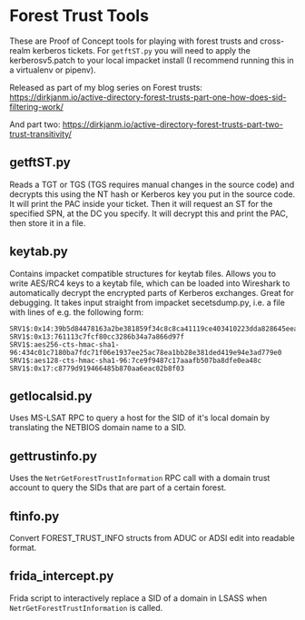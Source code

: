 # Forest Trust Tools

These are Proof of Concept tools for playing with forest trusts and cross-realm kerberos tickets.
For `getftST.py` you will need to apply the kerberosv5.patch to your local impacket install (I recommend running this in a virtualenv or pipenv).

Released as part of my blog series on Forest trusts: <https://dirkjanm.io/active-directory-forest-trusts-part-one-how-does-sid-filtering-work/>

And part two: <https://dirkjanm.io/active-directory-forest-trusts-part-two-trust-transitivity/>

## getftST.py
Reads a TGT or TGS (TGS requires manual changes in the source code) and decrypts this using the NT hash or Kerberos key you put in the source code. It will print the PAC inside your ticket. Then it will request an ST for the specified SPN, at the DC you specify. It will decrypt this and print the PAC, then store it in a file.

## keytab.py

Contains impacket compatible structures for keytab files. Allows you to write AES/RC4 keys to a keytab file, which can be loaded into Wireshark to automatically decrypt the encrypted parts of Kerberos exchanges. Great for debugging.
It takes input straight from impacket secetsdump.py, i.e. a file with lines of e.g. the following form:

```
SRV1$:0x14:39b5d84478163a2be381859f34c8c8ca41119ce403410223dda828645eea6e97
SRV1$:0x13:761113c7fcf80cc3286b34a7a866d97f
SRV1$:aes256-cts-hmac-sha1-96:434c01c7180ba7fdc71f06e1937ee25ac78ea1bb28e381ded419e94e3ad779e0
SRV1$:aes128-cts-hmac-sha1-96:7ce9f9487c17aaafb507ba8dfe0ea48c
SRV1$:0x17:c8779d919466485b870aa6eac02b8f03
```

## getlocalsid.py
Uses MS-LSAT RPC to query a host for the SID of it's local domain by translating the NETBIOS domain name to a SID.

## gettrustinfo.py
Uses the `NetrGetForestTrustInformation` RPC call with a domain trust account to query the SIDs that are part of a certain forest.

## ftinfo.py
Convert FOREST_TRUST_INFO structs from ADUC or ADSI edit into readable format.

## frida_intercept.py
Frida script to interactively replace a SID of a domain in LSASS when `NetrGetForestTrustInformation` is called.